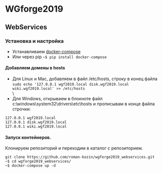 
# WGforge2019
## WebServices

### Установка и настройка
* Устанавливаем [docker-compose](https://docs.docker.com/compose/install/)
* Или через pip `~$ pip install docker-compose`

#### Добавляем домены в hosts
* Для Linux и Mac, добавляем в файл /etc/hosts, строку в конец файла
`sudo echo '127.0.0.1 wgf2019.local disk.wgf2019.local wiki.wgf2019.local' >> /etc/hosts`
\
\
* Для Windows, открываем в блокноте файл c:\windows\system32\drivers\etc\hosts и прописывам в конце файла строчки:
```
127.0.0.1 wgf2019.local
127.0.0.1 disk.wgf2019.local
127.0.0.1 wiki.wgf2019.local
```

#### Запуск контейнеров.
Клонируем репозиторий и переходим в каталог с репозиторием.
```
git clone https://github.com/roman-kozin/wgforge2019_webservices.git
~$ cd wgforge2019_webservices/
~$ docker-compose up -d
```
